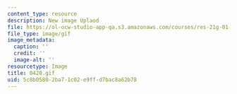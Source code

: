 ```yaml
---
content_type: resource
description: New image Uplaod
file: https://ol-ocw-studio-app-qa.s3.amazonaws.com/courses/res-21g-01-kana-spring-2010/5c8b05802ba71c02e9ffd7bac8a62b78_0420.gif
file_type: image/gif
image_metadata:
  caption: ''
  credit: ''
  image-alt: ''
resourcetype: Image
title: 0420.gif
uid: 5c8b0580-2ba7-1c02-e9ff-d7bac8a62b78
---
```

